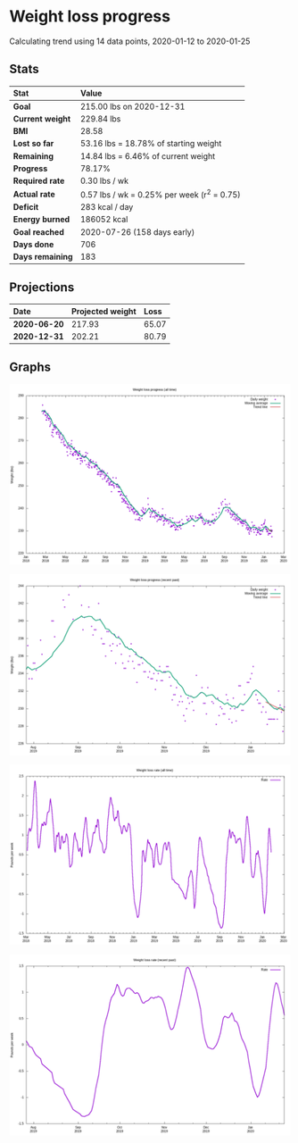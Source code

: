 # Weight loss progress

Calculating trend using 14 data points, 2020-01-12 to 2020-01-25

## Stats

Stat|Value
:-|:-
**Goal**|215.00 lbs on 2020-12-31
**Current weight**|229.84 lbs
**BMI**|28.58
**Lost so far**|53.16 lbs = 18.78% of starting weight
**Remaining**|14.84 lbs =  6.46% of current  weight
**Progress**|78.17%
**Required rate**|0.30 lbs / wk
**Actual rate**|0.57 lbs / wk = 0.25% per week  (r<sup>2</sup> = 0.75)
**Deficit**|283 kcal / day
**Energy burned**|186052 kcal
**Goal reached**|2020-07-26 (158 days early)
**Days done**|706
**Days remaining**|183

## Projections

Date|Projected weight|Loss
:-|:-|:-
**2020-06-20**|217.93|65.07
**2020-12-31**|202.21|80.79

## Graphs

![](weight-graph-alltime.png)

![](weight-graph-recent.png)

![](rate-graph-alltime.png)

![](rate-graph-recent.png)
